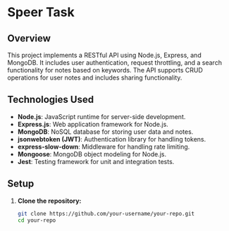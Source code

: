 # Speer Task

## Overview

This project implements a RESTful API using Node.js, Express, and MongoDB. It includes user authentication, request throttling, and a search functionality for notes based on keywords. The API supports CRUD operations for user notes and includes sharing functionality.

## Technologies Used

- **Node.js**: JavaScript runtime for server-side development.
- **Express.js**: Web application framework for Node.js.
- **MongoDB**: NoSQL database for storing user data and notes.
- **jsonwebtoken (JWT)**: Authentication library for handling tokens.
- **express-slow-down**: Middleware for handling rate limiting.
- **Mongoose**: MongoDB object modeling for Node.js.
- **Jest**: Testing framework for unit and integration tests.

## Setup

1. **Clone the repository:**
   ```bash
   git clone https://github.com/your-username/your-repo.git
   cd your-repo
